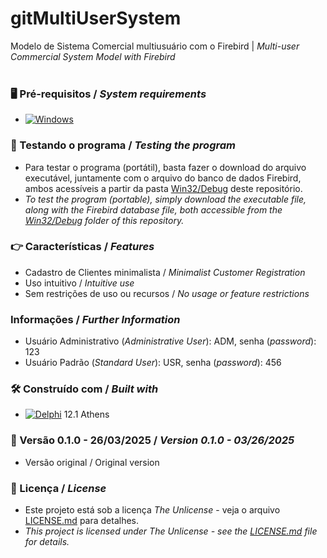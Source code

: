 # gitMultiUserSystem
 
Modelo de Sistema Comercial multiusuário com o Firebird | *Multi-user Commercial System Model with Firebird*
<br/>
<br/>
### 🖥️ Pré-requisitos / *System requirements*
*  [![Windows](https://img.shields.io/badge/Windows-0078D6?style=for-the-badge&logo=windows&logoColor=white)](https://www.microsoft.com/windows/)


### 🔎 Testando o programa / *Testing the program*
* Para testar o programa (portátil), basta fazer o download do arquivo executável, juntamente com o arquivo do banco de dados Firebird, ambos acessíveis a partir da pasta [Win32/Debug](https://github.com/laertemjr/gitMultiUserSystem/tree/main/Win32/Debug) deste repositório.
* *To test the program (portable), simply download the executable file, along with the Firebird database file, both accessible from the [Win32/Debug](https://github.com/laertemjr/gitMultiUserSystem/tree/main/Win32/Debug) folder of this repository.*


### 👉 Características / *Features*
* Cadastro de Clientes minimalista / *Minimalist Customer Registration*
* Uso intuitivo / *Intuitive use*
* Sem restrições de uso ou recursos / *No usage or feature restrictions*


### Informações / *Further Information*
* Usuário Administrativo (*Administrative User*): ADM, senha (*password*): 123
* Usuário Padrão (*Standard User*): USR, senha (*password*): 456

### 🛠️ Construído com / *Built with*
* [![Delphi](https://img.shields.io/badge/-Delphi-E62431?logo=delphi&logoColor=white&style=plastic)](https://www.embarcadero.com/products/delphi) 12.1 Athens


### 📌 Versão 0.1.0 - 26/03/2025 / *Version 0.1.0 - 03/26/2025*
* Versão original / Original version


### 📄 Licença / *License*
* Este projeto está sob a licença *The Unlicense* - veja o arquivo [LICENSE.md](https://github.com/laertemjr/MonoUserSystem/blob/main/LICENSE.md) para detalhes.
* *This project is licensed under *The Unlicense* - see the [LICENSE.md](https://github.com/laertemjr/MonoUserSystem/blob/main/LICENSE.md) file for details.*

